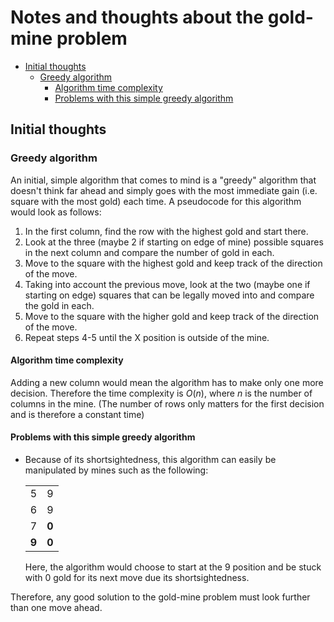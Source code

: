 # Notes and thoughts about the gold-mine problem

<!-- @import "[TOC]" {cmd="toc" depthFrom=2 depthTo=6 orderedList=false} -->

<!-- code_chunk_output -->

- [Initial thoughts](#initial-thoughts)
  - [Greedy algorithm](#greedy-algorithm)
    - [Algorithm time complexity](#algorithm-time-complexity)
    - [Problems with this simple greedy algorithm](#problems-with-this-simple-greedy-algorithm)

<!-- /code_chunk_output -->

## Initial thoughts

### Greedy algorithm

An initial, simple algorithm that comes to mind is a "greedy" algorithm that doesn't think far ahead and simply goes with the most immediate gain (i.e. square with the most gold) each time. A pseudocode for this algorithm would look as follows:

1. In the first column, find the row with the highest gold and start there.
2. Look at the three (maybe 2 if starting on edge of mine) possible squares in the next column and compare the number of gold in each.
3. Move to the square with the highest gold and keep track of the direction of the move.
4. Taking into account the previous move, look at the two (maybe one if starting on edge) squares that can be legally moved into and compare the gold in each.
5. Move to the square with the higher gold and keep track of the direction of the move.
6. Repeat steps 4-5 until the X position is outside of the mine.

#### Algorithm time complexity

Adding a new column would mean the algorithm has to make only one more decision. Therefore the time complexity is _O_(_n_), where _n_ is the number of columns in the mine. (The number of rows only matters for the first decision and is therefore a constant time)

#### Problems with this simple greedy algorithm

- Because of its shortsightedness, this algorithm can easily be manipulated by mines such as the following:

  |       |       |
  | ----- | ----- |
  | 5     | 9     |
  | 6     | 9     |
  | 7     | **0** |
  | **9** | **0** |

  Here, the algorithm would choose to start at the 9 position and be stuck with 0 gold for its next move due its shortsightedness.

Therefore, any good solution to the gold-mine problem must look further than one move ahead.
